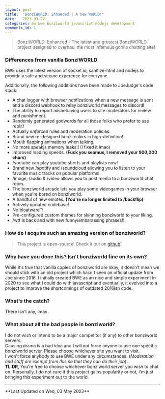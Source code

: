 ```yaml
---
layout: post
title:  "BonziWORLD: Enhanced | A new WORLD!"
date:   2023-03-22
categories: bw bwe bonziworld javascript nodejs development
comments_id: 1
---
```

> BonziWORLD: Enhanced - The latest and greatest BonziWORLD project designed to overhaul the most infamous gorilla chatting site!
>  

### Differences from vanilla BonziWORLD
BWE uses the latest version of socket.io, sanitize-html and nodejs to provide a safe and secure experence for everyone.

Additionally, the following additions have been made to JoeJudge's code stack:
- A chat logger with browser notifications when a new message is sent and a discord webhook to relay bonziworld messages to discord!
- The ability to report misbehaving users to site moderators for review and punishment.
- Randomly generated godwords for all those folks who prefer to use replit!
- Actually *enforced* rules and moderation policies.
- Brand new re-designed bonzi colors in high-definition!
- Mouth flapping animations when talking.
- No more speakjs memory leaks!! (I fixed it lmao)
- Improved loading speeds. **(Fuck you seamus, I removed your 900,000 chars)**
- /youtube can play youtube shorts and playlists now!
- Brand new /spotify and /soundcloud allowing you to listen to your favorite music tracks on popular platforms!
- /image, /audio & /video allows you to post media to a bonziworld chat room.
- The bonziworld arcade lets you play some videogames in your browser when you're bored on bonziworld.
- A handful of new emotes. **(You're no longer limited to /backflip)**
- Actively updated codebase!
- No bloatware™!
- Pre-configured custom themes for skinning bonziworld to your liking.
- /wtf is back and with new funny/embarassing phrases!!


### How do i acquire such an amazing version of bonziworld?
> This project is open-source!
> Check it out on [github](https://github.com/CosmicStar98/BonziWORLD-Enhanced "The official BWE repository!")!

### Why have you done this? Isn't bonziworld fine on its own?
While it's true that vanilla copies of bonziworld are okay, it doesn't mean we should stick with an old project which hasn't seen an official update from Joe since 2016.
I initially created BWE as an nice and simple experiment in 2020 to see what I could do with javascript and eventually, it evolved into a project to improve the shortcomings of outdated 2016ish code.

### What's the catch?
There isn't any, lmao.


### What about all the bad people in bonziworld?
I do not wish or intend to be a major competitor (if any) to other bonziworld servers.
<br>
Causing drama is a bad idea and I will not force anyone to use one specific bonziworld server. Please choose whichever site you want to visit.
<br>
I won't force anybody to use BWE under any circumstances. (*Moderation and staff are exempt from this so that they can do their job*).
<br>
**TL:DR**, You're free to choose whichever bonziworld server you wish to chat on. Personally, I do not care if this project gains popularity or not, I'm just bringing this experiment out to the world.

<hr>
**Last Updated on Wed, 03 May 2023**
